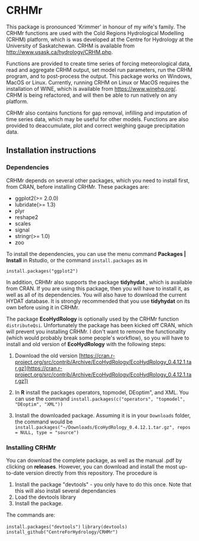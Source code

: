 # CRHMr
This package is pronounced 'Krimmer' in honour of my wife's family.
The CRHMr functions are used with the Cold Regions Hydrological Modelling (CRHM) platform, which is was developed at the Centre for Hydrology at the University of Saskatchewan. CRHM is available from http://www.usask.ca/hydrology/CRHM.php.

Functions are provided to create time series of forcing meteorological data, read and aggregate CRHM output, set model run parameters, run the CRHM program, and to post-process the output. This package works on Windows, MacOS or Linux. Currently, running CRHM on Linux or MacOS requires the installation of WINE, which is available from https://www.winehq.org/. CRHM is being refactored, and will then be able to run natively on any platform.

CRHMr also contains functions for gap removal, infilling and imputation of time series data, which may be useful for other models. Functions are also provided to deaccumulate, plot and correct weighing gauge precipitation data.

## Installation instructions

### Dependencies
CRHMr depends on several other packages, which you need to install first, from CRAN, before installing CRHMr.
These packages are:
- ggplot2(>= 2.0.0)
- lubridate(>= 1.3)
- plyr
- reshape2
- scales
- signal
- stringr(>= 1.0)
- zoo

To install the dependencies, you can use the menu command **Packages | Install** in Rstudio, or the command `install.packages` as in

`install.packages("ggplot2")`

In addition, CRHMr also supports the package **tidyhydat** , which is available from CRAN. If you are using this package, then you will have to install it, as well as all of its dependencies. You will also have to download the current HYDAT database. It is strongly recommended that you use **tidyhydat** on its
own before using it in CRHMr.

The package **EcoHydRology** is optionally used by the CRHMr function `distributeQsi`. Unfortunately the package
has been kicked off CRAN, which will prevent you installing CRHMr. I don't want to remove the functionality (which
would probably break some people's workflow), so you will have to install and old version of **EcoHydRology** with
the following steps:

1. Download the old version [https://cran.r-project.org/src/contrib/Archive/EcoHydRology/EcoHydRology_0.4.12.1.tar.gz](https://cran.r-project.org/src/contrib/Archive/EcoHydRology/EcoHydRology_0.4.12.1.tar.gz])

2. In **R** install the packages operators, topmodel, DEoptim", and XML. You can use the command `install.packages(c("operators", "topmodel", "DEoptim", "XML"))`

3. Install the downloaded package. Assuming it is in your `Downloads` folder, the command would be `install.packages("~/Downloads/EcoHydRology_0.4.12.1.tar.gz", repos = NULL, type = "source")`




### Installing CRHMr
You can download the complete package, as well as the manual .pdf by clicking on **releases**. However, you can download and install the most up-to-date version directly from this repository. The procedure is
1. Install the package "devtools" - you only have to do this once. Note that this will also install several dependancies
2. Load the devtools library
3. Install the package.

The commands are:

`install.packages("devtools")`
`library(devtools)`
`install_github("CentreForHydrology/CRHMr")`
